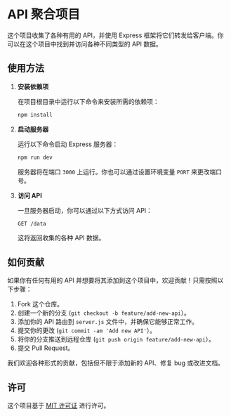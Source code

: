 # API 聚合项目

这个项目收集了各种有用的 API，并使用 Express 框架将它们转发给客户端。你可以在这个项目中找到并访问各种不同类型的 API 数据。

## 使用方法

1. **安装依赖项**

   在项目根目录中运行以下命令来安装所需的依赖项：

   ```bash
   npm install
   ```

2. **启动服务器**

   运行以下命令启动 Express 服务器：

   ```bash
   npm run dev
   ```

   服务器将在端口 `3000` 上运行。你也可以通过设置环境变量 `PORT` 来更改端口号。

3. **访问 API**

   一旦服务器启动，你可以通过以下方式访问 API：

   ```bash
   GET /data
   ```

   这将返回收集的各种 API 数据。

## 如何贡献

如果你有任何有用的 API 并想要将其添加到这个项目中，欢迎贡献！只需按照以下步骤：

1. Fork 这个仓库。
2. 创建一个新的分支 (`git checkout -b feature/add-new-api`）。
3. 添加你的 API 路由到 `server.js` 文件中，并确保它能够正常工作。
4. 提交你的更改 (`git commit -am 'Add new API'`）。
5. 将你的分支推送到远程仓库 (`git push origin feature/add-new-api`）。
6. 提交 Pull Request。

我们欢迎各种形式的贡献，包括但不限于添加新的 API、修复 bug 或改进文档。

## 许可

这个项目基于 [MIT 许可证](LICENSE) 进行许可。
